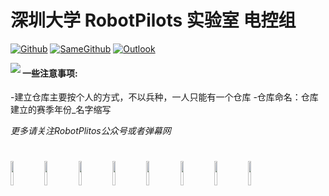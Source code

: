 # 深圳大学 RobotPilots 实验室 电控组


[![Github](https://img.shields.io/badge/-Github-000?style=flat&logo=Github&logoColor=white)](https://github.com/SZURPVision)
[![SameGithub](https://img.shields.io/badge/-Github-000?style=flat&logo=Github&logoColor=white)](https://github.com/robotpilotsEC)
[![Outlook](https://img.shields.io/badge/-Outlook-c14438?style=flat&logo=Gmail&logoColor=white)](shergrove@outlook.com)

<img align="left" src="https://github.com/rp2023EC/.github/blob/main/profile/src/header.png" />
   
####  一些注意事项: 
-建立仓库主要按个人的方式，不以兵种，一人只能有一个仓库
-仓库命名：仓库建立的赛季年份_名字缩写


*更多请关注RobotPlitos公众号或者弹幕网*

#

<p>
<code><img width="10%" src="https://www.vectorlogo.zone/logos/ros/ros-ar21.svg"></code>
<code><img width="10%" src="https://www.vectorlogo.zone/logos/python/python-ar21.svg"></code>
<code><img width="10%" src="https://www.vectorlogo.zone/logos/linux/linux-ar21.svg"></code>
<code><img width="10%" src="https://www.vectorlogo.zone/logos/raspberrypi/raspberrypi-ar21.svg"></code>
<code><img width="10%" src="https://www.vectorlogo.zone/logos/mongodb/mongodb-ar21.svg"></code>
<code><img width="10%" src="https://www.vectorlogo.zone/logos/apache_spark/apache_spark-ar21.svg"></code>
<code><img width="10%" src="https://www.vectorlogo.zone/logos/nvidia/nvidia-ar21.svg"></code>
<code><img width="10%" src="https://www.vectorlogo.zone/logos/git-scm/git-scm-ar21.svg"></code>
</p>

#


